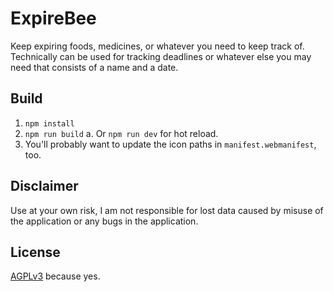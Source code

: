 # ExpireBee

Keep expiring foods, medicines, or whatever you need to keep track of. Technically can be used for tracking deadlines or whatever else you may need that consists of a name and a date.

## Build

1. `npm install`
2. `npm run build`
    a. Or `npm run dev` for hot reload.
3. You'll probably want to update the icon paths in `manifest.webmanifest`, too.

## Disclaimer

Use at your own risk, I am not responsible for lost data caused by misuse of the application or any bugs in the application.

## License

[AGPLv3](https://www.gnu.org/licenses/agpl-3.0.en.html) because yes.
